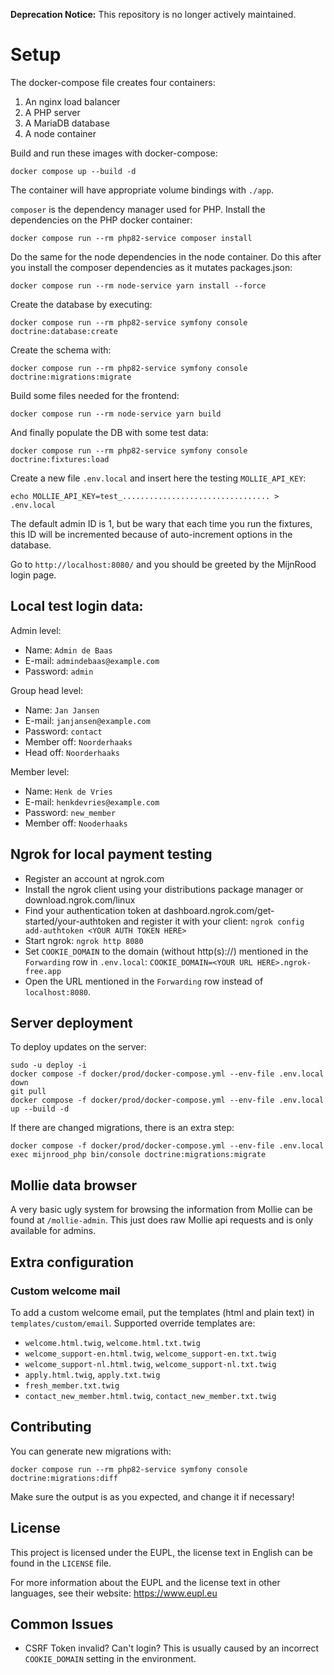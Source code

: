 **Deprecation Notice:** This repository is no longer actively maintained.

# Setup

The docker-compose file creates four containers:
1. An nginx load balancer
2. A PHP server
3. A MariaDB database
4. A node container

Build and run these images with docker-compose:

`docker compose up --build -d`

The container will have appropriate volume bindings with `./app`.

`composer` is the dependency manager used for PHP. Install the dependencies on the PHP docker container:

`docker compose run --rm php82-service composer install`

Do the same for the node dependencies in the node container.
Do this after you install the composer dependencies as it mutates packages.json:

`docker compose run --rm node-service yarn install --force`

Create the database by executing:

`docker compose run --rm php82-service symfony console doctrine:database:create`

Create the schema with:

`docker compose run --rm php82-service symfony console doctrine:migrations:migrate`

Build some files needed for the frontend:

`docker compose run --rm node-service yarn build`

And finally populate the DB with some test data:

`docker compose run --rm php82-service symfony console doctrine:fixtures:load`

Create a new file `.env.local` and insert here the testing `MOLLIE_API_KEY`:

`echo MOLLIE_API_KEY=test_................................. > .env.local`

The default admin ID is 1, but be wary that each time you run the fixtures, this
ID will be incremented because of auto-increment options in the database.

Go to `http://localhost:8080/` and you should be greeted by the MijnRood login page.

## Local test login data:

Admin level:
- Name: `Admin de Baas`
- E-mail: `admindebaas@example.com`
- Password: `admin`

Group head level:
- Name: `Jan Jansen`
- E-mail: `janjansen@example.com`
- Password: `contact`
- Member off: `Noorderhaaks`
- Head off: `Noorderhaaks`

Member level:
- Name: `Henk de Vries`
- E-mail: `henkdevries@example.com`
- Password: `new_member`
- Member off: `Nooderhaaks`

## Ngrok for local payment testing

- Register an account at ngrok.com
- Install the ngrok client using your distributions package manager or download.ngrok.com/linux
- Find your authentication token at dashboard.ngrok.com/get-started/your-authtoken and register it with your client:
`ngrok config add-authtoken <YOUR AUTH TOKEN HERE>`
- Start ngrok:
`ngrok http 8080`
- Set `COOKIE_DOMAIN` to the domain (without http(s)://) mentioned in the `Forwarding` row in `.env.local`:
`COOKIE_DOMAIN=<YOUR URL HERE>.ngrok-free.app`
- Open the URL mentioned in the `Forwarding` row instead of `localhost:8080`.

## Server deployment

To deploy updates on the server:
```
sudo -u deploy -i
docker compose -f docker/prod/docker-compose.yml --env-file .env.local down
git pull
docker compose -f docker/prod/docker-compose.yml --env-file .env.local up --build -d
```

If there are changed migrations, there is an extra step:
```
docker compose -f docker/prod/docker-compose.yml --env-file .env.local exec mijnrood_php bin/console doctrine:migrations:migrate
```

## Mollie data browser

A very basic ugly system for browsing the information from Mollie can be found at `/mollie-admin`.
This just does raw Mollie api requests and is only available for admins.

## Extra configuration

### Custom welcome mail

To add a custom welcome email, put the templates (html and plain text) in `templates/custom/email`.
Supported override templates are:
- `welcome.html.twig`, `welcome.html.txt.twig`
- `welcome_support-en.html.twig`, `welcome_support-en.txt.twig`
- `welcome_support-nl.html.twig`, `welcome_support-nl.txt.twig`
- `apply.html.twig`, `apply.txt.twig`
- `fresh_member.txt.twig`
- `contact_new_member.html.twig`, `contact_new_member.txt.twig`

## Contributing

You can generate new migrations with:

`docker compose run --rm php82-service symfony console doctrine:migrations:diff`

Make sure the output is as you expected, and change it if necessary!

## License

This project is licensed under the EUPL, the license text in English can be found in the `LICENSE` file.

For more information about the EUPL and the license text in other languages, see their website: https://www.eupl.eu

## Common Issues

- CSRF Token invalid? Can't login? This is usually caused by an incorrect `COOKIE_DOMAIN` setting in the environment.

